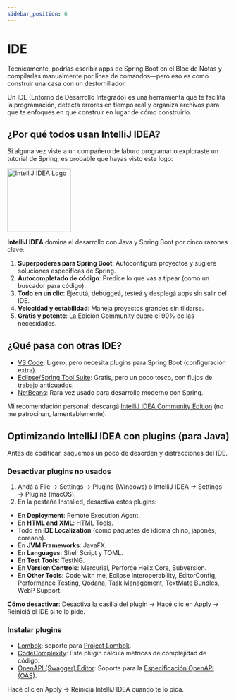 ```yaml
---
sidebar_position: 6
---
```


# IDE

Técnicamente, podrías escribir apps de Spring Boot en el Bloc de Notas y compilarlas manualmente por línea de comandos—pero eso es como construir una casa con un destornillador.

Un IDE (Entorno de Desarrollo Integrado) es una herramienta que te facilita la programación, detecta errores en tiempo real y organiza archivos para que te enfoques en qué construir en lugar de cómo construirlo.

## ¿Por qué todos usan IntelliJ IDEA?

Si alguna vez viste a un compañero de laburo programar o exploraste un tutorial de Spring, es probable que hayas visto este logo:

<div className="image-container">
   <img src={require('@site/static/img/prior-recommended-knowledge/intelliJ-IDEA-logo.png').default} alt="IntelliJ IDEA Logo" width="144" height="144" />
</div>

**IntelliJ IDEA** domina el desarrollo con Java y Spring Boot por cinco razones clave:

1. **Superpoderes para Spring Boot**: Autoconfigura proyectos y sugiere soluciones específicas de Spring.
2. **Autocompletado de código**: Predice lo que vas a tipear (como un buscador para código).
3. **Todo en un clic**: Ejecutá, debuggeá, testeá y desplegá apps sin salir del IDE.
4. **Velocidad y estabilidad**: Maneja proyectos grandes sin tildarse.
5. **Gratis y potente**: La Edición Community cubre el 90% de las necesidades.

## ¿Qué pasa con otras IDE?

* [VS Code](https://code.visualstudio.com/): Ligero, pero necesita plugins para Spring Boot (configuración extra).
* [Eclipse/Spring Tool Suite](https://eclipseide.org/): Gratis, pero un poco tosco, con flujos de trabajo anticuados.
* [NetBeans](https://netbeans.apache.org/front/main/index.html): Rara vez usado para desarrollo moderno con Spring.

Mi recomendación personal: descargá [IntelliJ IDEA Community Edition](https://www.jetbrains.com/idea/download/) (no me patrocinan, lamentablemente).

## Optimizando IntelliJ IDEA con plugins (para Java)

Antes de codificar, saquemos un poco de desorden y distracciones del IDE.

### Desactivar plugins no usados

1.  Andá a File → Settings → Plugins (Windows) o IntelliJ IDEA → Settings → Plugins (macOS).
2.  En la pestaña Installed, desactivá estos plugins:
   *   En **Deployment**: Remote Execution Agent.
   *   En **HTML and XML**: HTML Tools.
   *   Todo en **IDE Localization** (como paquetes de idioma chino, japonés, coreano).
   *   En **JVM Frameworks**: JavaFX.
   *   En **Languages**: Shell Script y TOML.
   *   En **Test Tools**: TestNG.
   *   En **Version Controls**: Mercurial, Perforce Helix Core, Subversion.
   *   En **Other Tools**: Code with me, Eclipse Interoperability, EditorConfig, Performance Testing, Qodana, Task Management, TextMate Bundles, WebP Support.

**Cómo desactivar**: Desactivá la casilla del plugin → Hacé clic en Apply → Reiniciá el IDE si te lo pide.

### Instalar plugins

*   [Lombok](https://plugins.jetbrains.com/plugin/6317-lombok): soporte para [Project Lombok](https://projectlombok.org/).
*   [CodeComplexity](https://plugins.jetbrains.com/plugin/21667-code-complexity): Este plugin calcula métricas de complejidad de código.
*   [OpenAPI (Swagger) Editor](https://plugins.jetbrains.com/plugin/14837-openapi-swagger-editor): Soporte para la [Especificación OpenAPI (OAS)](https://swagger.io/specification/).

Hacé clic en Apply → Reiniciá IntelliJ IDEA cuando te lo pida.